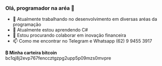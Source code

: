 ### Olá, programador na aréa 👋

- 🔭 Atualmente trabalhando no desenvolvimento em diversas aréas da programação
- 🌱 Atualmente estou aprendendo C#
- 👯 Estou procurando colaborar em inovação financeira
- 📫 Como me encontrar no Telegram e Whatsapp (62) 9 9455 3917

<b>₿ Minha carteira bitcoin</b>
<br/>
bc1qj8j2evp767fenccztgzpg2upp5p09mzs0mvpre
